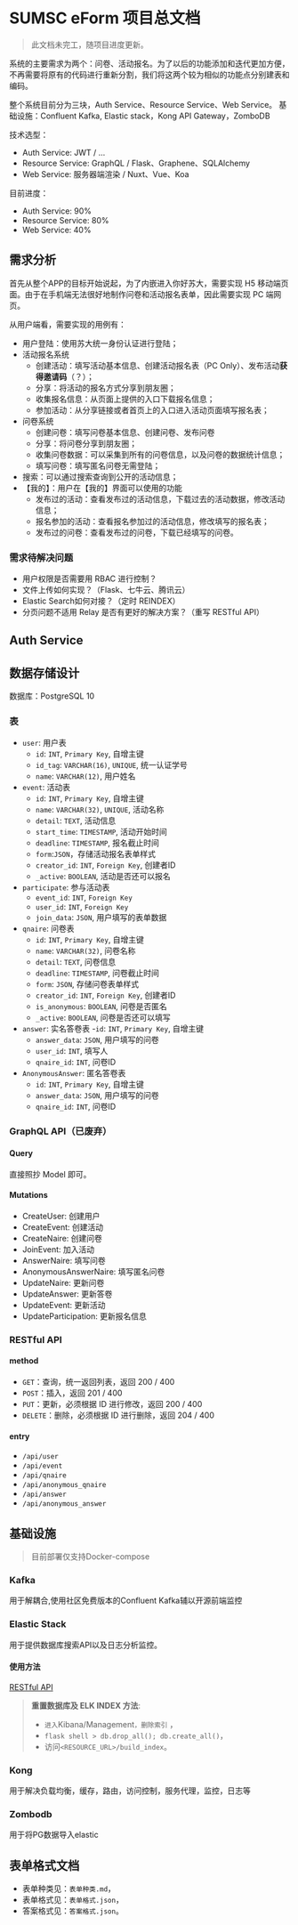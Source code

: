 # SUMSC eForm 项目总文档

> 此文档未完工，随项目进度更新。

系统的主要需求为两个：问卷、活动报名。为了以后的功能添加和迭代更加方便，不再需要将原有的代码进行重新分割，我们将这两个较为相似的功能点分别建表和编码。

整个系统目前分为三块，Auth Service、Resource Service、Web Service。
基础设施：Confluent Kafka, Elastic stack，Kong API Gateway，ZomboDB

技术选型：
- Auth Service: JWT / ...
- Resource Service: GraphQL / Flask、Graphene、SQLAlchemy
- Web Service: 服务器端渲染 / Nuxt、Vue、Koa

目前进度：
- Auth Service: 90%
- Resource Service: 80%
- Web Service: 40%

## 需求分析

首先从整个APP的目标开始说起，为了内嵌进入你好苏大，需要实现 H5 移动端页面。由于在手机端无法很好地制作问卷和活动报名表单，因此需要实现 PC 端网页。

从用户端看，需要实现的用例有：
- 用户登陆：使用苏大统一身份认证进行登陆；
- 活动报名系统
    - 创建活动：填写活动基本信息、创建活动报名表（PC Only）、发布活动**获得邀请码**（？）；
    - 分享：将活动的报名方式分享到朋友圈；
    - 收集报名信息：从页面上提供的入口下载报名信息；
    - 参加活动：从分享链接或者首页上的入口进入活动页面填写报名表；
- 问卷系统
    - 创建问卷：填写问卷基本信息、创建问卷、发布问卷
    - 分享：将问卷分享到朋友圈；
    - 收集问卷数据：可以采集到所有的问卷信息，以及问卷的数据统计信息；
    - 填写问卷：填写匿名问卷无需登陆；
- 搜索：可以通过搜索查询到公开的活动信息；
- 【我的】：用户在【我的】界面可以使用的功能
    - 发布过的活动：查看发布过的活动信息，下载过去的活动数据，修改活动信息；
    - 报名参加的活动：查看报名参加过的活动信息，修改填写的报名表；
    - 发布过的问卷：查看发布过的问卷，下载已经填写的问卷。

### 需求待解决问题

- 用户权限是否需要用 RBAC 进行控制？
- 文件上传如何实现？（Flask、七牛云、腾讯云）
- Elastic Search如何对接？（定时 REINDEX）
- 分页问题不适用 Relay 是否有更好的解决方案？（重写 RESTful API）

## Auth Service

## 数据存储设计

数据库：PostgreSQL 10

### 表

- `user`: 用户表
    - `id`: `INT`, `Primary Key`, 自增主键
    - `id_tag`: `VARCHAR(16)`, `UNIQUE`, 统一认证学号
    - `name`: `VARCHAR(12)`, 用户姓名
- `event`: 活动表
    - `id`: `INT`, `Primary Key`, 自增主键
    - `name`: `VARCHAR(32)`, `UNIQUE`, 活动名称
    - `detail`: `TEXT`, 活动信息
    - `start_time`: `TIMESTAMP`, 活动开始时间
    - `deadline`: `TIMESTAMP`, 报名截止时间
    - `form`:`JSON`，存储活动报名表单样式
    - `creator_id`: `INT`, `Foreign Key`, 创建者ID
    - `_active`: `BOOLEAN`, 活动是否还可以报名
- `participate`: 参与活动表
    - `event_id`: `INT`, `Foreign Key`
    - `user_id`: `INT`, `Foreign Key`
    - `join_data`: `JSON`, 用户填写的表单数据
- `qnaire`: 问卷表
    - `id`: `INT`, `Primary Key`, 自增主键
    - `name`: `VARCHAR(32)`, 问卷名称
    - `detail`: `TEXT`, 问卷信息
    - `deadline`: `TIMESTAMP`, 问卷截止时间
    - `form`: `JSON`, 存储问卷表单样式
    - `creator_id`: `INT`, `Foreign Key`, 创建者ID
    - `is_anonymous`: `BOOLEAN`, 问卷是否匿名
    - `_active`: `BOOLEAN`, 问卷是否还可以填写
- `answer`: 实名答卷表 
    -`id`: `INT`, `Primary Key`, 自增主键
    - `answer_data`: `JSON`, 用户填写的问卷
    - `user_id`: `INT`, 填写人
    - `qnaire_id`: `INT`, 问卷ID
- `AnonymousAnswer`: 匿名答卷表
    - `id`: `INT`, `Primary Key`, 自增主键
    - `answer_data`: `JSON`, 用户填写的问卷
    - `qnaire_id`: `INT`, 问卷ID

### GraphQL API（已废弃）

#### Query

直接照抄 Model 即可。

#### Mutations

- CreateUser: 创建用户
- CreateEvent: 创建活动
- CreateNaire: 创建问卷
- JoinEvent: 加入活动
- AnswerNaire: 填写问卷
- AnonymousAnswerNaire: 填写匿名问卷
- UpdateNaire: 更新问卷
- UpdateAnswer: 更新答卷
- UpdateEvent: 更新活动
- UpdateParticipation: 更新报名信息

### RESTful API

#### method

- `GET`：查询，统一返回列表，返回 200 / 400
- `POST`：插入，返回 201 / 400
- `PUT`：更新，必须根据 ID 进行修改，返回 200 / 400
- `DELETE`：删除，必须根据 ID 进行删除，返回 204 / 400

#### entry

- `/api/user`
- `/api/event`
- `/api/qnaire`
- `/api/anonymous_qnaire`
- `/api/answer`
- `/api/anonymous_answer`

## 基础设施

> 目前部署仅支持Docker-compose

### Kafka

用于解耦合,使用社区免费版本的Confluent Kafka辅以开源前端监控

### Elastic Stack

用于提供数据库搜索API以及日志分析监控。

#### 使用方法

[RESTful API](https://www.elastic.co/guide/index.html)

>  **重置数据库及 ELK INDEX 方法**:
> - `进入`Kibana/Management`，删除索引` ，
> - `flask shell > db.drop_all(); db.create_all()`，
> - 访问`<RESOURCE_URL>/build_index`。

### Kong

用于解决负载均衡，缓存，路由，访问控制，服务代理，监控，日志等

### Zombodb

用于将PG数据导入elastic

## 表单格式文档

- 表单种类见：`表单种类.md`，
- 表单格式见：`表单格式.json`，
- 答案格式见：`答案格式.json`。

